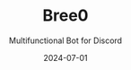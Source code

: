 ---
title: Bree0
subtitle: Multifunctional Bot for Discord
description: The bot is designed to improve the participant's interaction with the client. Clans, Server Banner, Activity and Levels!
tags:
  - Discord App
date: 2024-07-01
large_button:
  name: Support Server
  url: https://discord.gg/mDE2WFZ
redirect_from:
  - /p/bree0
---